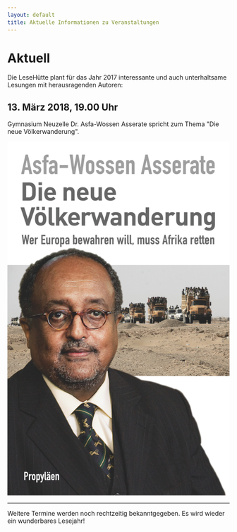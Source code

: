 ```yaml
---
layout: default
title: Aktuelle Informationen zu Veranstaltungen
---
```


# Aktuell

Die LeseHütte plant für das Jahr 2017 interessante und auch unterhaltsame Lesungen mit herausragenden Autoren:

## 13. März 2018, 19.00 Uhr

Gymnasium Neuzelle
Dr. Asfa-Wossen Asserate spricht zum Thema "Die neue Völkerwanderung".

![Cover](/assets/Asserate/cover.jpeg)

* * *

Weitere Termine werden noch rechtzeitig bekanntgegeben.
Es wird wieder ein wunderbares Lesejahr!
